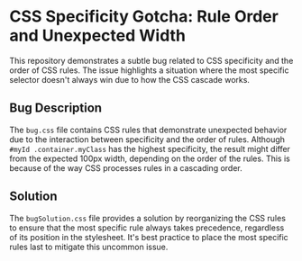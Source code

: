 # CSS Specificity Gotcha: Rule Order and Unexpected Width

This repository demonstrates a subtle bug related to CSS specificity and the order of CSS rules.  The issue highlights a situation where the most specific selector doesn't always win due to how the CSS cascade works.

## Bug Description

The `bug.css` file contains CSS rules that demonstrate unexpected behavior due to the interaction between specificity and the order of rules. Although  `#myId .container.myClass` has the highest specificity, the result might differ from the expected 100px width, depending on the order of the rules. This is because of the way CSS processes rules in a cascading order.

## Solution

The `bugSolution.css` file provides a solution by reorganizing the CSS rules to ensure that the most specific rule always takes precedence, regardless of its position in the stylesheet.  It's best practice to place the most specific rules last to mitigate this uncommon issue. 